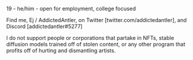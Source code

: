 19 - he/him - open for employment, college focused

Find me, Ej / AddictedAntler, on Twitter [twitter.com/addictedantler], and Discord [addictedantler#5277]

I do not support people or corporations that partake in NFTs, stable diffusion models trained off of stolen content, or any other program that profits off of hurting and dismantling artists.
